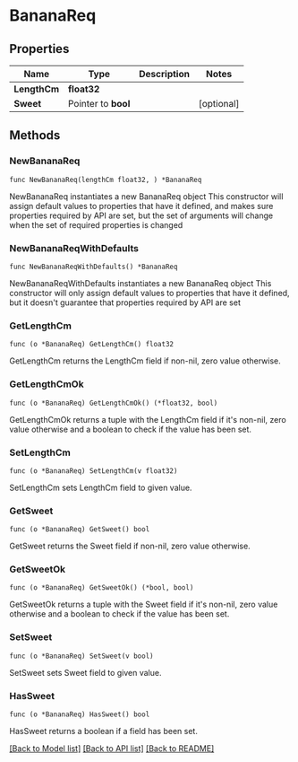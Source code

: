 # BananaReq

## Properties

Name | Type | Description | Notes
------------ | ------------- | ------------- | -------------
**LengthCm** | **float32** |  | 
**Sweet** | Pointer to **bool** |  | [optional] 

## Methods

### NewBananaReq

`func NewBananaReq(lengthCm float32, ) *BananaReq`

NewBananaReq instantiates a new BananaReq object
This constructor will assign default values to properties that have it defined,
and makes sure properties required by API are set, but the set of arguments
will change when the set of required properties is changed

### NewBananaReqWithDefaults

`func NewBananaReqWithDefaults() *BananaReq`

NewBananaReqWithDefaults instantiates a new BananaReq object
This constructor will only assign default values to properties that have it defined,
but it doesn't guarantee that properties required by API are set

### GetLengthCm

`func (o *BananaReq) GetLengthCm() float32`

GetLengthCm returns the LengthCm field if non-nil, zero value otherwise.

### GetLengthCmOk

`func (o *BananaReq) GetLengthCmOk() (*float32, bool)`

GetLengthCmOk returns a tuple with the LengthCm field if it's non-nil, zero value otherwise
and a boolean to check if the value has been set.

### SetLengthCm

`func (o *BananaReq) SetLengthCm(v float32)`

SetLengthCm sets LengthCm field to given value.


### GetSweet

`func (o *BananaReq) GetSweet() bool`

GetSweet returns the Sweet field if non-nil, zero value otherwise.

### GetSweetOk

`func (o *BananaReq) GetSweetOk() (*bool, bool)`

GetSweetOk returns a tuple with the Sweet field if it's non-nil, zero value otherwise
and a boolean to check if the value has been set.

### SetSweet

`func (o *BananaReq) SetSweet(v bool)`

SetSweet sets Sweet field to given value.

### HasSweet

`func (o *BananaReq) HasSweet() bool`

HasSweet returns a boolean if a field has been set.


[[Back to Model list]](../README.md#documentation-for-models) [[Back to API list]](../README.md#documentation-for-api-endpoints) [[Back to README]](../README.md)


